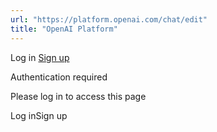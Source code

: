 ```yaml
---
url: "https://platform.openai.com/chat/edit"
title: "OpenAI Platform"
---
```


Log in [Sign up](https://platform.openai.com/signup)

Authentication required

Please log in to access this page

Log inSign up